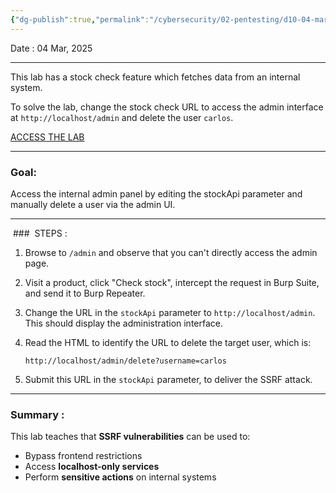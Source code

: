 ```yaml
---
{"dg-publish":true,"permalink":"/cybersecurity/02-pentesting/d10-04-mar/ssrf/lab-basic-ssrf-against-the-local-server/"}
---
```


Date : 04 Mar, 2025

---

This lab has a stock check feature which fetches data from an internal system.

To solve the lab, change the stock check URL to access the admin interface at `http://localhost/admin` and delete the user `carlos`.

[ACCESS THE LAB](https://portswigger.net/academy/labs/launch/c12feb39a2450b08c055e9e00a51dc9457d91c3b07b1c435d560f7a0a1cd959a?referrer=%2fweb-security%2fssrf%2flab-basic-ssrf-against-localhost)

---
### Goal:
Access the internal admin panel by editing the stockApi parameter and manually delete a
user via the admin UI.

---

 ###  STEPS :

1. Browse to `/admin` and observe that you can't directly access the admin page.
2. Visit a product, click "Check stock", intercept the request in Burp Suite, and send it to Burp Repeater.
3. Change the URL in the `stockApi` parameter to `http://localhost/admin`. This should display the administration interface.
4. Read the HTML to identify the URL to delete the target user, which is:
    
    `http://localhost/admin/delete?username=carlos`
5. Submit this URL in the `stockApi` parameter, to deliver the SSRF attack.

---
### Summary :

This lab teaches that **SSRF vulnerabilities** can be used to:

- Bypass frontend restrictions
- Access **localhost-only services**
- Perform **sensitive actions** on internal systems